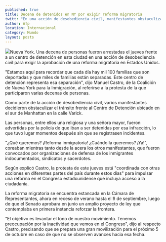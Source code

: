 ```yaml
---
published: true
title: Decena de detenidos en NY por exigir reforma migratoria
twitt: "En una acción de desobediencia civil, manifestantes obstaculizaron el tránsito frente alCentro de Detención al sur de Manhattan."
author: Afp
location: Internacional
category: Mundo
layout: posts
---
```


![](http://i.imgur.com/SaWr2OXm.gif)Nueva York. Una decena de personas fueron arrestadas el jueves frente a un centro de detención en esta ciudad en una acción de desobediencia civil para exigir la aprobación de una reforma migratoria en Estados Unidos.

"Estamos aquí para recordar que cada día hay mil 100 familias que son deportadas y que miles de familias están separadas. Este centro de detención representa esa separación", dijo Manuel Castro, de la Coalición de Nueva York para la Inmigración, al referirse a la protesta de la que participaron varias decenas de personas.

Como parte de la acción de desobediencia civil, varios manifestantes decidieron obstaculizar el tránsito frente al Centro de Detención ubicado en el sur de Manhattan en la calle Varick.

Las personas, entre ellos una religiosa y una señora mayor, fueron advertidas por la policía de que iban a ser detenidas por esa infracción, lo que tuvo lugar momentos después sin que se registrasen incidentes.

"¿Qué queremos? ¡Reforma inmigratoria! ¿Cuándo la queremos? ¡Ya!", coreaban mientras tanto desde la acera los otros manifestantes, que fueron convocados por organizaciones de defensa de los inmigrantes indocumentados, sindicatos y sacerdotes.

Según explicó Castro, la protesta de este jueves está "coordinada con otras acciones en diferentes partes del país durante estos días" para impulsar una reforma en el Congreso estadounidense que incluya acceso a la ciudadanía.

La reforma migratoria se encuentra estancada en la Cámara de Representantes, ahora en receso de verano hasta el 9 de septiembre, luego de que el Senado aprobara en junio un amplio proyecto de ley que contemplaba en primera instancia reforzar la frontera.

"El objetivo es levantar el tono de nuestro movimiento. Tenemos preocupación por la inactividad que vemos en el Congreso", dijo al respecto Castro, precisando que se prepara una gran movilización para el próximo 5 de octubre en caso de que no se observen avances hacia esa fecha.
